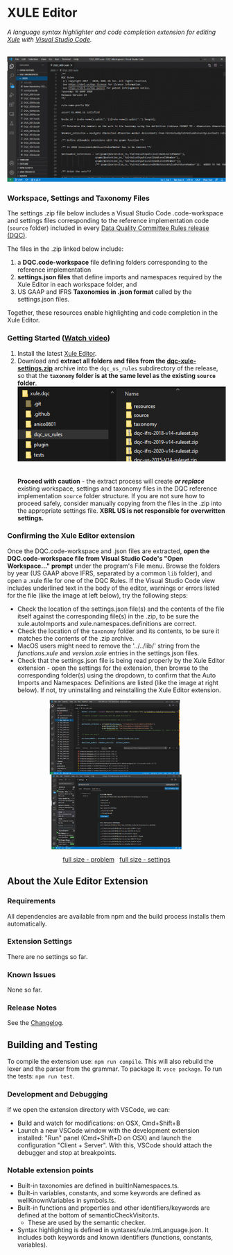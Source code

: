# XULE Editor 
*_A language syntax highlighter and code completion extension for editing [Xule](https://xbrl.us/xule) with [Visual Studio Code](https://marketplace.visualstudio.com/items?itemName=XBRLUS.xule)._*
<br /><br /><div style="text-align:center; vertical-align:middle"><img width="600" src="https://github.com/xbrlus/xule-editor/raw/master/src/xule-editor.gif" /></div>

### Workspace, Settings and Taxonomy Files
The settings .zip file below includes a Visual Studio Code .code-workspace and settings files corresponding to the reference implementation code (```source``` folder) included in every [Data Quality Committee Rules release (DQC)](https://github.com/DataQualityCommittee/dqc_us_rules/releases).  

The files in the .zip linked below include: 
  1. a **DQC.code-workspace** file defining folders corresponding to the reference implementation 
  1. **settings.json files** that define imports and namespaces required by the Xule Editor in each workspace folder, and 
  1. US GAAP and IFRS **Taxonomies in .json format** called by the settings.json files. 

Together, these resources enable highlighting and code completion in the Xule Editor. 

### Getting Started (<a href="https://youtu.be/LQtbUBjx0qQ" target="_blank">Watch video</a>)
  1. Install the latest [Xule Editor](https://marketplace.visualstudio.com/items?itemName=XBRLUS.xule).
  1. Download and **extract all folders and files from the [dqc-xule-settings.zip](dqc-xule-settings.zip?raw=true)** archive into the ```dqc_us_rules``` subdirectory of the release, so that the **```taxonomy``` folder is at the same level as the existing ```source``` folder**.
<br /><div style="text-align:center"><img src="https://github.com/xbrlus/xule-editor/raw/master/src/taxonomy-folder.png" /></div><br /><br />
**Proceed with caution** - the extract process will create **_or replace_** existing workspace, settings and taxonomy files in the DQC reference implementation ```source``` folder structure. If you are not sure how to proceed safely, consider manually copying from the files in the .zip into the appropriate settings file.  **XBRL US is not responsible for overwritten settings.**

### Confirming the Xule Editor extension
Once the DQC.code-workspace and .json files are extracted, **open the DQC.code-workspace file from Visual Studio Code's "Open Workspace..." prompt** under the program's File menu. Browse the folders by year (US GAAP above IFRS, separated by a common ```lib``` folder), and open a .xule file for one of the DQC Rules.  If the Visual Studio Code view includes underlined text in the body of the editor, warnings or errors listed for the file (like the image at left below), try the following steps:

  * Check the location of the settings.json file(s) and the contents of the file itself against the corresponding file(s) in the .zip, to be sure the xule.autoImports and xule.namespaces.definitions are correct.
  * Check the location of the ```taxonomy``` folder and its contents, to be sure it matches the contents of the .zip archive.
  * MacOS users might need to remove the '../../lib/' string from the *_functions.xule_* and *_version.xule_* entries in the settings.json files.
  * Check that the settings.json file is being read properly by the Xule Editor extension - open the settings for the extension, then browse to the corresponding folder(s) using the dropdown, to confirm that the Auto Imports and Namespaces: Definitions are listed (like the image at right below).  If not, try uninstalling and reinstalling the Xule Editor extension.
 
<div style="text-align:center"><img align=center width="300" src="https://github.com/xbrlus/xule-editor/raw/master/src/problem-xule-editor.png" /> &nbsp; <img align=center width="300" src="https://github.com/xbrlus/xule-editor/raw/master/src/xule-folder-settings.png" /> 

<a href="https://github.com/xbrlus/xule-editor/raw/master/src/problem-xule-editor.png">full size - problem</a> &nbsp; <a href="https://github.com/xbrlus/xule-editor/raw/master/src/xule-folder-settings.png">full size - settings</a></div>

## About the Xule Editor Extension

### Requirements

All dependencies are available from npm and the build process installs them automatically.

### Extension Settings

There are no settings so far.

### Known Issues

None so far.

### Release Notes

See the [Changelog](CHANGELOG.md).

## Building and Testing

To compile the extension use: `npm run compile`. This will also rebuild the lexer and the parser from the grammar.
To package it: `vsce package`.
To run the tests: `npm run test`.

### Development and Debugging

If we open the extension directory with VSCode, we can:

 * Build and watch for modifications: on OSX, Cmd+Shift+B
 * Launch a new VSCode window with the development extension installed: "Run" panel (Cmd+Shift+D on OSX) and launch the configuration "Client + Server". With this, VSCode should attach the debugger and stop at breakpoints.
 
### Notable extension points

 * Built-in taxonomies are defined in builtInNamespaces.ts.
 * Built-in variables, constants, and some keywords are defined as wellKnownVariables in symbols.ts.
 * Built-in functions and properties and other identifiers/keywords are defined at the bottom of semanticCheckVisitor.ts.
   * These are used by the semantic checker.
 * Syntax highlighting is defined in syntaxes/xule.tmLanguage.json. It includes both keywords and known identifiers (functions, constants, variables).
